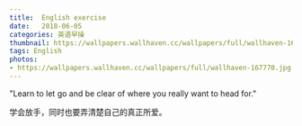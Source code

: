 ```yaml
---
title:  English exercise
date:   2018-06-05
categories: 英语早操
thumbnail: https://wallpapers.wallhaven.cc/wallpapers/full/wallhaven-167770.jpg
tags: English
photos:
- https://wallpapers.wallhaven.cc/wallpapers/full/wallhaven-167770.jpg
---
```


"Learn to let go and be clear of where you really want to head for."
<p>学会放手，同时也要弄清楚自己的真正所爱。</p>
